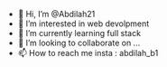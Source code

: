 - 👋 Hi, I’m @Abdilah21
- 👀 I’m interested in web devolpment 
- 🌱 I’m currently learning full stack 
- 💞️ I’m looking to collaborate on ...
- 📫 How to reach me insta : abdilah_b1

<!---
Abdilah21/Abdilah21 is a ✨ special ✨ repository because its `README.md` (this file) appears on your GitHub profile.
You can click the Preview link to take a look at your changes.
--->
